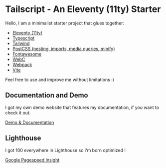 # Tailscript - An Eleventy (11ty) Starter

Hello, I am a minimalist starter project that glues together:

- <a href="https://www.11ty.dev" target="blank">Eleventy (11ty)</a>
- <a href="https://www.typescriptlang.org" target="blank">Typescript</a>
- <a href="https://tailwindcss.com" target="blank">Tailwind</a>
- <a href="https://postcss.org" target="blank">PostCSS (nesting, imports, media queries, minify)</a>
- <a href="https://fontawesome.com" target="blank">Fontawesome</a>
- <a href="https://github.com/11ty/webc" target="blank">WebC</a>
- <a href="https://webpack.js.org" target="blank">Webpack</a>
- <a href="https://vitejs.dev" target="blank">Vite</a>

Feel free to use and improve me without limitations :)

## Documentation and Demo

I got my own demo website that features my documentation, if you want to check it out.

<a href="https://vocal-licorice-a3b377.netlify.app" target="_blank">Demo & Documentation</a>

## Lighthouse

I got 100 everywhere in Lighthouse so i'm born optimized !

<a href="https://pagespeed.web.dev/analysis/https-vocal-licorice-a3b377-netlify-app/hecgcxec10?form_factor=desktop" target="_blank">Google Pagespeed Insight</a>
